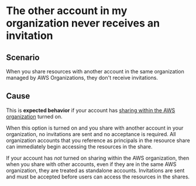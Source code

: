 # The other account in my organization never receives an invitation<a name="tshoot-shared-org-no-invite"></a>

## Scenario<a name="tshoot-shared-org-no-invite-scenario"></a>

When you share resources with another account in the same organization managed by AWS Organizations, they don't receive invitations\.

## Cause<a name="tshoot-shared-org-no-invite-cause"></a>

This is **expected behavior** if your account has [sharing within the AWS organization](getting-started-sharing.md#getting-started-sharing-orgs) turned on\.

When this option is turned on and you share with another account in your organization, no invitations are sent and no acceptance is required\. All organization accounts that you reference as principals in the resource share can immediately begin accessing the resources in the share\.

If your account has *not* turned on sharing within the AWS organization, then when you share with other accounts, even if they are in the same AWS organization, they are treated as standalone accounts\. Invitations are sent and must be accepted before users can access the resources in the shares\.